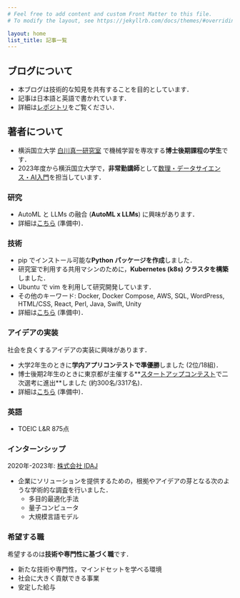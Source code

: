 ```yaml
---
# Feel free to add content and custom Front Matter to this file.
# To modify the layout, see https://jekyllrb.com/docs/themes/#overriding-theme-defaults

layout: home
list_title: 記事一覧
---
```


## ブログについて
* 本ブログは技術的な知見を共有することを目的としています．
* 記事は日本語と英語で書かれています．
* 詳細は[レポジトリ][github-io-repo]をご覧ください．

## 著者について
* 横浜国立大学 [白川真一研究室](https://shiralab.ynu.ac.jp/) で機械学習を専攻する**博士後期課程の学生**です．
* 2023年度から横浜国立大学で，**非常勤講師**として[数理・データサイエンス・AI入門](https://www.itsc.ynu.ac.jp/y-mda/index.html)を担当しています．

### 研究
* AutoML と LLMs の融合 (**AutoML x LLMs**) に興味があります．
* 詳細は[こちら]() (準備中)．

<!--
* 研究内容は[こちら](research/tech/2024/12/21/research.html)
-->

### 技術
* pip でインストール可能な**Python パッケージを作成**しました．
* 研究室で利用する共用マシンのために，**Kubernetes (k8s) クラスタを構築**しました．
* Ubuntu で vim を利用して研究開発しています．
* その他のキーワード: Docker, Docker Compose, AWS, SQL, WordPress, HTML/CSS, React, Perl, Java, Swift, Unity
* 詳細は[こちら]() (準備中)．

### アイデアの実装
社会を良くするアイデアの実装に興味があります．
* 大学2年生のときに**学内アプリコンテストで準優勝**しました (2位/18組)．
* 博士後期2年生のときに東京都が主催する**[スタートアップコンテスト](https://tsg.metro.tokyo.lg.jp/)で二次選考に進出**しました (約300名/3317名)．
* 詳細は[こちら]() (準備中)．

### 英語
* TOEIC L&R 875点

<!--
* 2025年2月から5月まで，ドイツの University of Freiburg の [Machine Learning Lab](https://ml.informatik.uni-freiburg.de/) で研究をする予定です．
-->

### インターンシップ
2020年-2023年: [株式会社 IDAJ](https://www.idaj.co.jp/)
* 企業にソリューションを提供するための，根拠やアイデアの芽となる次のような学術的な調査を行いました．
    * 多目的最適化手法
    * 量子コンピュータ
    * 大規模言語モデル

### 希望する職
希望するのは**技術や専門性に基づく職**です．
* 新たな技術や専門性，マインドセットを学べる環境
* 社会に大きく貢献できる事業
* 安定した給与

[github-io-repo]: https://github.com/yoichii/yoichii.github.io
